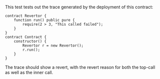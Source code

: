 This test tests out the trace generated by the deployment of this contract:

```solidity
contract Revertor {
    function run() public pure {
        require(2 > 3, "This called failed");
    }
}
contract Contract {
    constructor() {
        Revertor r = new Revertor();
        r.run();
    }
}
```

The trace should show a revert, with the revert reason for both the top-call as well
as the inner call.
